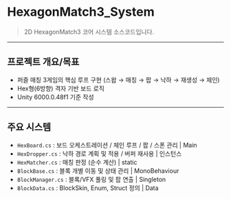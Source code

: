 # HexagonMatch3_System
> 2D HexagonMatch3 코어 시스템 소스코드입니다.
--------------------------------------------------

## 프로젝트 개요/목표
- 퍼즐 매칭 3게임의 핵심 루프 구현 (스왑 → 매칭 → 팝 → 낙하 → 재생성 → 체인)
- Hex형(6방향) 격자 기반 보드 로직
- Unity 6000.0.48f1 기준 작성
--------------------------------------------------

## 주요 시스템
- `HexBoard.cs`     : 보드 오케스트레이션 / 체인 루프 / 팝 / 스폰 관리 | Main
- `HexDropper.cs`   : 낙하 경로 계획 및 적용 / 버퍼 재사용 | 인스턴스
- `HexMatcher.cs`   : 매칭 판정 (순수 계산) | static
- `BlockBase.cs`    : 블록 개별 이동 및 상태 관리 | MonoBehaviour
- `BlockManager.cs` : 블록/VFX 풀링 및 팝 연출 | Singleton
- `BlockData.cs`    : BlockSkin, Enum, Struct 정의 | Data
